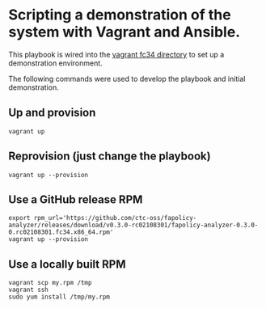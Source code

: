 # Scripting a demonstration of the system with Vagrant and Ansible.

This playbook is wired into the [vagrant fc34 directory](../vagrant/fc34) to set up a demonstration environment.

The following commands were used to develop the playbook and initial demonstration.

## Up and provision
```
vagrant up
```

## Reprovision (just change the playbook)
```
vagrant up --provision
```

## Use a GitHub release RPM
```
export rpm_url='https://github.com/ctc-oss/fapolicy-analyzer/releases/download/v0.3.0-rc02108301/fapolicy-analyzer-0.3.0-0.rc02108301.fc34.x86_64.rpm'
vagrant up --provision
```

## Use a locally built RPM
```
vagrant scp my.rpm /tmp
vagrant ssh
sudo yum install /tmp/my.rpm
```
